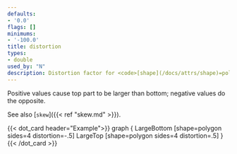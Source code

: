 ```yaml
---
defaults:
- '0.0'
flags: []
minimums:
- '-100.0'
title: distortion
types:
- double
used_by: "N"
description: Distortion factor for <code>[shape](/docs/attrs/shape)=polygon</code>
---
```


Positive values cause top part to be larger than bottom; negative values do
the opposite.

See also [`skew`]({{< ref "skew.md" >}}).

{{< dot_card header="Example">}}
graph {
  LargeBottom [shape=polygon sides=4 distortion=-.5]
  LargeTop    [shape=polygon sides=4 distortion=.5]
}
{{< /dot_card >}}
